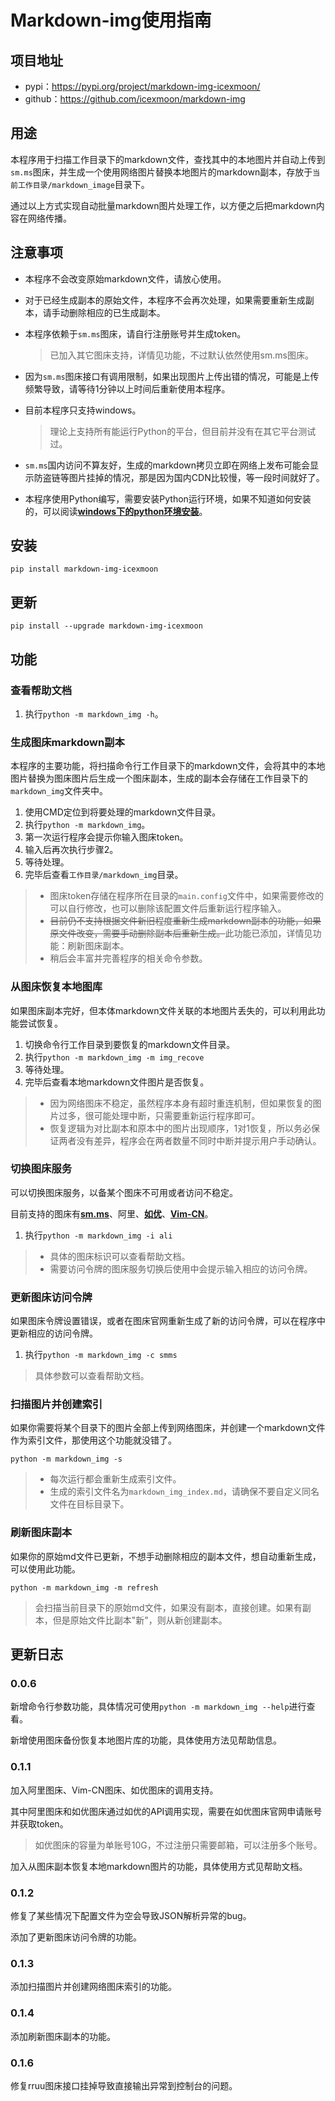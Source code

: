 # Markdown-img使用指南

## 项目地址

- pypi：<https://pypi.org/project/markdown-img-icexmoon/>
- github：<https://github.com/icexmoon/markdown-img>

## 用途

本程序用于扫描工作目录下的markdown文件，查找其中的本地图片并自动上传到`sm.ms`图床，并生成一个使用网络图片替换本地图片的markdown副本，存放于`当前工作目录/markdown_image`目录下。

通过以上方式实现自动批量markdown图片处理工作，以方便之后把markdown内容在网络传播。

## 注意事项

- 本程序不会改变原始markdown文件，请放心使用。

- 对于已经生成副本的原始文件，本程序不会再次处理，如果需要重新生成副本，请手动删除相应的已生成副本。

- 本程序依赖于`sm.ms`图床，请自行注册账号并生成token。

  > 已加入其它图床支持，详情见功能，不过默认依然使用sm.ms图床。

- 因为`sm.ms`图床接口有调用限制，如果出现图片上传出错的情况，可能是上传频繁导致，请等待1分钟以上时间后重新使用本程序。

- 目前本程序只支持windows。

  > 理论上支持所有能运行Python的平台，但目前并没有在其它平台测试过。

- `sm.ms`国内访问不算友好，生成的markdown拷贝立即在网络上发布可能会显示防盗链等图片挂掉的情况，那是因为国内CDN比较慢，等一段时间就好了。

- 本程序使用Python编写，需要安装Python运行环境，如果不知道如何安装的，可以阅读[**windows下的python环境安装**](https://blog.icexmoon.xyz/?p=101)。

## 安装

```shell
pip install markdown-img-icexmoon
```

## 更新

```shell
pip install --upgrade markdown-img-icexmoon
```

## 功能

### 查看帮助文档

1. 执行`python -m markdown_img -h`。

### 生成图床markdown副本

本程序的主要功能，将扫描命令行工作目录下的markdown文件，会将其中的本地图片替换为图床图片后生成一个图床副本，生成的副本会存储在工作目录下的`markdown_img`文件夹中。

1. 使用CMD定位到将要处理的markdown文件目录。
2. 执行`python -m markdown_img`。
3. 第一次运行程序会提示你输入图床token。
4. 输入后再次执行步骤2。
5. 等待处理。
6. 完毕后查看`工作目录/markdown_img`目录。

> - 图床token存储在程序所在目录的`main.config`文件中，如果需要修改的可以自行修改，也可以删除该配置文件后重新运行程序输入。
> - ~~目前仍不支持根据文件新旧程度重新生成markdown副本的功能，如果原文件改变，需要手动删除副本后重新生成。~~此功能已添加，详情见功能：刷新图床副本。
> - 稍后会丰富并完善程序的相关命令参数。

### 从图床恢复本地图库

如果图床副本完好，但本体markdown文件关联的本地图片丢失的，可以利用此功能尝试恢复。

1. 切换命令行工作目录到要恢复的markdown文件目录。
2. 执行`python -m markdown_img -m img_recove`
3. 等待处理。
4. 完毕后查看本地markdown文件图片是否恢复。

> - 因为网络图床不稳定，虽然程序本身有超时重连机制，但如果恢复的图片过多，很可能处理中断，只需要重新运行程序即可。
> - 恢复逻辑为对比副本和原本中的图片出现顺序，1对1恢复，所以务必保证两者没有差异，程序会在两者数量不同时中断并提示用户手动确认。

### 切换图床服务

可以切换图床服务，以备某个图床不可用或者访问不稳定。

目前支持的图床有[**sm.ms**](https://sm.ms/)、阿里、[**如优**](https://img.rruu.net/)、[**Vim-CN**](https://img.vim-cn.com/)。

1. 执行`python -m markdown_img -i ali`

> - 具体的图床标识可以查看帮助文档。
> - 需要访问令牌的图床服务切换后使用中会提示输入相应的访问令牌。

### 更新图床访问令牌

如果图床令牌设置错误，或者在图床官网重新生成了新的访问令牌，可以在程序中更新相应的访问令牌。

1. 执行`python -m markdown_img -c smms`

> 具体参数可以查看帮助文档。

### 扫描图片并创建索引

如果你需要将某个目录下的图片全部上传到网络图床，并创建一个markdown文件作为索引文件，那使用这个功能就没错了。

```shell
python -m markdown_img -s
```

> - 每次运行都会重新生成索引文件。
> - 生成的索引文件名为`markdown_img_index.md`，请确保不要自定义同名文件在目标目录下。

### 刷新图床副本

如果你的原始md文件已更新，不想手动删除相应的副本文件，想自动重新生成，可以使用此功能。

```shell
python -m markdown_img -m refresh
```

> 会扫描当前目录下的原始md文件，如果没有副本，直接创建。如果有副本，但是原始文件比副本"新"，则从新创建副本。

## 更新日志

### 0.0.6

新增命令行参数功能，具体情况可使用`python -m markdown_img --help`进行查看。

新增使用图床备份恢复本地图片库的功能，具体使用方法见帮助信息。

### 0.1.1

加入阿里图床、Vim-CN图床、如优图床的调用支持。

其中阿里图床和如优图床通过如优的API调用实现，需要在如优图床官网申请账号并获取token。

> 如优图床的容量为单账号10G，不过注册只需要邮箱，可以注册多个账号。

加入从图床副本恢复本地markdown图片的功能，具体使用方式见帮助文档。

### 0.1.2

修复了某些情况下配置文件为空会导致JSON解析异常的bug。

添加了更新图床访问令牌的功能。

### 0.1.3

添加扫描图片并创建网络图床索引的功能。

### 0.1.4

添加刷新图床副本的功能。

### 0.1.6

修复rruu图床接口挂掉导致直接输出异常到控制台的问题。